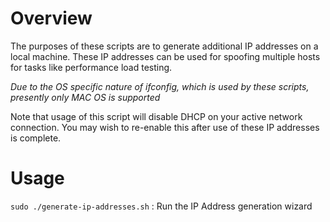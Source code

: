 # Overview
The purposes of these scripts are to generate additional IP addresses on a local machine. These IP addresses can be used for spoofing multiple hosts for tasks like performance load testing.

*Due to the OS specific nature of ifconfig, which is used by these scripts, presently only MAC OS is supported*

Note that usage of this script will disable DHCP on your active network connection. You may wish to re-enable this after use of these IP addresses is complete.

# Usage
`sudo ./generate-ip-addresses.sh` : Run the IP Address generation wizard
